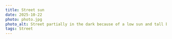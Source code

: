```yaml
---
title: Street sun
date: 2025-10-22
photo: photo.jpg
photo_alt: Street partially in the dark because of a low sun and tall buidlings
tags: Street
---
```

